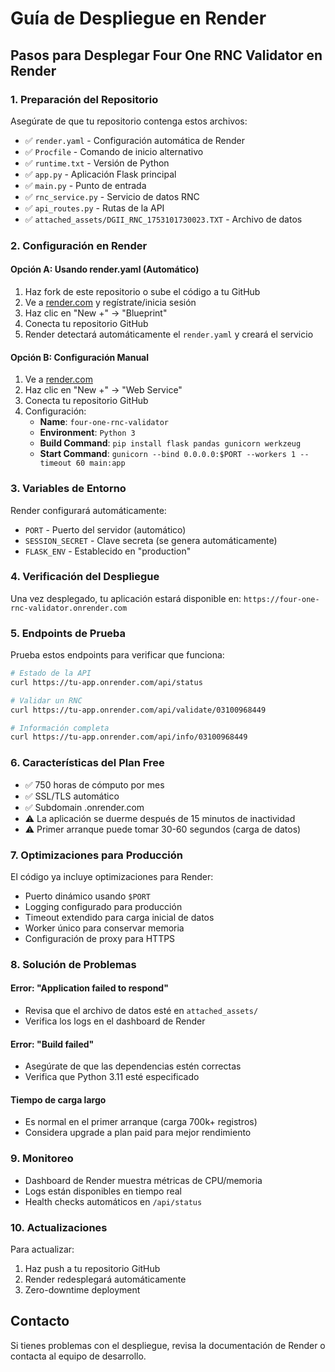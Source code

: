 # Guía de Despliegue en Render

## Pasos para Desplegar Four One RNC Validator en Render

### 1. Preparación del Repositorio

Asegúrate de que tu repositorio contenga estos archivos:

- ✅ `render.yaml` - Configuración automática de Render
- ✅ `Procfile` - Comando de inicio alternativo
- ✅ `runtime.txt` - Versión de Python
- ✅ `app.py` - Aplicación Flask principal
- ✅ `main.py` - Punto de entrada
- ✅ `rnc_service.py` - Servicio de datos RNC
- ✅ `api_routes.py` - Rutas de la API
- ✅ `attached_assets/DGII_RNC_1753101730023.TXT` - Archivo de datos

### 2. Configuración en Render

#### Opción A: Usando render.yaml (Automático)

1. Haz fork de este repositorio o sube el código a tu GitHub
2. Ve a [render.com](https://render.com) y regístrate/inicia sesión
3. Haz clic en "New +" → "Blueprint"
4. Conecta tu repositorio GitHub
5. Render detectará automáticamente el `render.yaml` y creará el servicio

#### Opción B: Configuración Manual

1. Ve a [render.com](https://render.com)
2. Haz clic en "New +" → "Web Service"
3. Conecta tu repositorio GitHub
4. Configuración:
   - **Name**: `four-one-rnc-validator`
   - **Environment**: `Python 3`
   - **Build Command**: `pip install flask pandas gunicorn werkzeug`
   - **Start Command**: `gunicorn --bind 0.0.0.0:$PORT --workers 1 --timeout 60 main:app`

### 3. Variables de Entorno

Render configurará automáticamente:
- `PORT` - Puerto del servidor (automático)
- `SESSION_SECRET` - Clave secreta (se genera automáticamente)
- `FLASK_ENV` - Establecido en "production"

### 4. Verificación del Despliegue

Una vez desplegado, tu aplicación estará disponible en:
`https://four-one-rnc-validator.onrender.com`

### 5. Endpoints de Prueba

Prueba estos endpoints para verificar que funciona:

```bash
# Estado de la API
curl https://tu-app.onrender.com/api/status

# Validar un RNC
curl https://tu-app.onrender.com/api/validate/03100968449

# Información completa
curl https://tu-app.onrender.com/api/info/03100968449
```

### 6. Características del Plan Free

- ✅ 750 horas de cómputo por mes
- ✅ SSL/TLS automático
- ✅ Subdomain .onrender.com
- ⚠️ La aplicación se duerme después de 15 minutos de inactividad
- ⚠️ Primer arranque puede tomar 30-60 segundos (carga de datos)

### 7. Optimizaciones para Producción

El código ya incluye optimizaciones para Render:

- Puerto dinámico usando `$PORT`
- Logging configurado para producción
- Timeout extendido para carga inicial de datos
- Worker único para conservar memoria
- Configuración de proxy para HTTPS

### 8. Solución de Problemas

#### Error: "Application failed to respond"
- Revisa que el archivo de datos esté en `attached_assets/`
- Verifica los logs en el dashboard de Render

#### Error: "Build failed"
- Asegúrate de que las dependencias estén correctas
- Verifica que Python 3.11 esté especificado

#### Tiempo de carga largo
- Es normal en el primer arranque (carga 700k+ registros)
- Considera upgrade a plan paid para mejor rendimiento

### 9. Monitoreo

- Dashboard de Render muestra métricas de CPU/memoria
- Logs están disponibles en tiempo real
- Health checks automáticos en `/api/status`

### 10. Actualizaciones

Para actualizar:
1. Haz push a tu repositorio GitHub
2. Render redesplegará automáticamente
3. Zero-downtime deployment

## Contacto

Si tienes problemas con el despliegue, revisa la documentación de Render o contacta al equipo de desarrollo.
